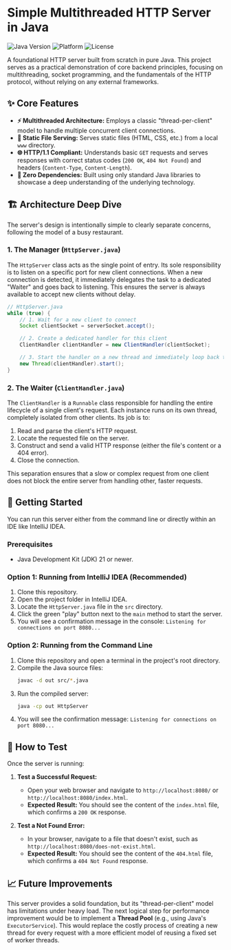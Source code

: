 # Simple Multithreaded HTTP Server in Java

![Java Version](https://img.shields.io/badge/Java-21+-blue?logo=java&logoColor=white)
![Platform](https://img.shields.io/badge/Platform-macOS%20%7C%20Windows%20%7C%20Linux-lightgrey)
![License](https://img.shields.io/badge/License-MIT-green)

A foundational HTTP server built from scratch in pure Java. This project serves as a practical demonstration of core backend principles, focusing on multithreading, socket programming, and the fundamentals of the HTTP protocol, without relying on any external frameworks.

## ✨ Core Features

*   **⚡ Multithreaded Architecture:** Employs a classic "thread-per-client" model to handle multiple concurrent client connections.
*   **📄 Static File Serving:** Serves static files (HTML, CSS, etc.) from a local `www` directory.
*   **🌐 HTTP/1.1 Compliant:** Understands basic `GET` requests and serves responses with correct status codes (`200 OK`, `404 Not Found`) and headers (`Content-Type`, `Content-Length`).
*   **🚀 Zero Dependencies:** Built using only standard Java libraries to showcase a deep understanding of the underlying technology.

## 🏗️ Architecture Deep Dive

The server's design is intentionally simple to clearly separate concerns, following the model of a busy restaurant.

### 1. The Manager (`HttpServer.java`)
The `HttpServer` class acts as the single point of entry. Its sole responsibility is to listen on a specific port for new client connections. When a new connection is detected, it immediately delegates the task to a dedicated "Waiter" and goes back to listening. This ensures the server is always available to accept new clients without delay.

```java
// HttpServer.java
while (true) {
    // 1. Wait for a new client to connect
    Socket clientSocket = serverSocket.accept();

    // 2. Create a dedicated handler for this client
    ClientHandler clientHandler = new ClientHandler(clientSocket);

    // 3. Start the handler on a new thread and immediately loop back to wait for the next client
    new Thread(clientHandler).start();
}
```

### 2. The Waiter (`ClientHandler.java`)
The `ClientHandler` is a `Runnable` class responsible for handling the entire lifecycle of a single client's request. Each instance runs on its own thread, completely isolated from other clients. Its job is to:
1.  Read and parse the client's HTTP request.
2.  Locate the requested file on the server.
3.  Construct and send a valid HTTP response (either the file's content or a 404 error).
4.  Close the connection.

This separation ensures that a slow or complex request from one client does not block the entire server from handling other, faster requests.

## 🚀 Getting Started

You can run this server either from the command line or directly within an IDE like IntelliJ IDEA.

### Prerequisites
*   Java Development Kit (JDK) 21 or newer.

### Option 1: Running from IntelliJ IDEA (Recommended)
1.  Clone this repository.
2.  Open the project folder in IntelliJ IDEA.
3.  Locate the `HttpServer.java` file in the `src` directory.
4.  Click the green "play" button next to the `main` method to start the server.
5.  You will see a confirmation message in the console: `Listening for connections on port 8080...`

### Option 2: Running from the Command Line
1.  Clone this repository and open a terminal in the project's root directory.
2.  Compile the Java source files:
    ```sh
    javac -d out src/*.java
    ```
3.  Run the compiled server:
    ```sh
    java -cp out HttpServer
    ```
4.  You will see the confirmation message: `Listening for connections on port 8080...`

## 🧪 How to Test

Once the server is running:

1.  **Test a Successful Request:**
    *   Open your web browser and navigate to `http://localhost:8080/` or `http://localhost:8080/index.html`.
    *   **Expected Result:** You should see the content of the `index.html` file, which confirms a `200 OK` response.

2.  **Test a Not Found Error:**
    *   In your browser, navigate to a file that doesn't exist, such as `http://localhost:8080/does-not-exist.html`.
    *   **Expected Result:** You should see the content of the `404.html` file, which confirms a `404 Not Found` response.

## 📈 Future Improvements

This server provides a solid foundation, but its "thread-per-client" model has limitations under heavy load. The next logical step for performance improvement would be to implement a **Thread Pool** (e.g., using Java's `ExecutorService`). This would replace the costly process of creating a new thread for every request with a more efficient model of reusing a fixed set of worker threads.